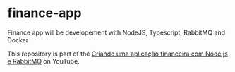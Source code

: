 # finance-app

Finance app will be developement with NodeJS, Typescript, RabbitMQ and Docker 

This repository is part of the [Criando uma aplicação financeira com Node.js e RabbitMQ](https://www.youtube.com/watch?v=PbLZcTseNQk&list=PL370TvW48yBupAwG99DiAjLSLDwCoPb07) on YouTube.
